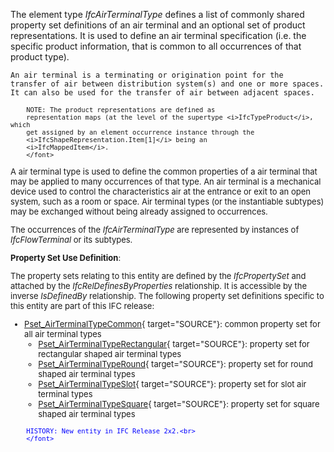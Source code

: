 The element type _IfcAirTerminalType_ defines a list of commonly shared property set definitions of an air terminal and an optional set of product representations. It is used to define an air terminal specification (i.e. the specific product information, that is common to all occurrences of that product type).

 
	 
	An air terminal is a terminating or origination point for the
    transfer of air between distribution system(s) and one or more spaces.
    It can also be used for the transfer of air between adjacent spaces.

	
> <font size="-1">
		NOTE: The product representations are defined as
		representation maps (at the level of the supertype <i>IfcTypeProduct</i>, which
		get assigned by an element occurrence instance through the
		<i>IfcShapeRepresentation.Item[1]</i> being an
		<i>IfcMappedItem</i>.
    	</font>

A air terminal type is used to define the common properties of a air terminal that may be applied to many occurrences of that type. An air terminal is a mechanical device used to control the characteristics air at the entrance or exit to an open system, such as a room or space. Air terminal types (or the instantiable subtypes) may be exchanged without being already assigned to occurrences.

The occurrences of the _IfcAirTerminalType_ are represented by instances of _IfcFlowTerminal_ or its subtypes.

****Property Set Use Definition****:

The property sets relating to this entity are defined by the _IfcPropertySet_ and attached by the _IfcRelDefinesByProperties_ relationship. It is accessible by the inverse _IsDefinedBy_ relationship. The following property set definitions specific to this entity are part of this IFC release:

* [Pset_AirTerminalTypeCommon](../../psd/IfcHvacDomain/Pset_AirTerminalTypeCommon.xml){ target="SOURCE"}: common property set for all air terminal types 
    * [Pset_AirTerminalTypeRectangular](../../psd/IfcHvacDomain/Pset_AirTerminalTypeRectangular.xml){ target="SOURCE"}: property set for rectangular shaped air terminal types 
    * [Pset_AirTerminalTypeRound](../../psd/IfcHvacDomain/Pset_AirTerminalTypeRound.xml){ target="SOURCE"}: property set for round shaped air terminal types 
    * [Pset_AirTerminalTypeSlot](../../psd/IfcHvacDomain/Pset_AirTerminalTypeSlot.xml){ target="SOURCE"}: property set for slot air terminal types 
    * [Pset_AirTerminalTypeSquare](../../psd/IfcHvacDomain/Pset_AirTerminalTypeSquare.xml){ target="SOURCE"}: property set for square shaped air terminal types  

> <font color="#0000ff" size="-1">
    	HISTORY: New entity in IFC Release 2x2.<br>
    	</font>